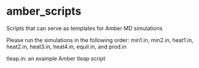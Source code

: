 # amber_scripts

Scripts that can serve as templates for Amber MD simulations

Please run the simulations in the following order: min1.in, min2.in, heat1.in, heat2.in, heat3.in, heat4.in, equil.in, and prod.in 

tleap.in: an example Amber tleap script
